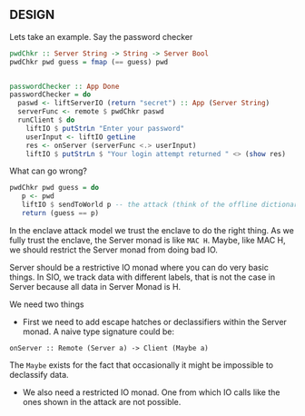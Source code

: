 ## DESIGN

Lets take an example. Say the password checker

```haskell
pwdChkr :: Server String -> String -> Server Bool
pwdChkr pwd guess = fmap (== guess) pwd


passwordChecker :: App Done
passwordChecker = do
  paswd <- liftServerIO (return "secret") :: App (Server String)
  serverFunc <- remote $ pwdChkr paswd
  runClient $ do
    liftIO $ putStrLn "Enter your password"
    userInput <- liftIO getLine
    res <- onServer (serverFunc <.> userInput)
    liftIO $ putStrLn $ "Your login attempt returned " <> (show res)
```

What can go wrong?

```haskell
pwdChkr pwd guess = do
   p <- pwd
   liftIO $ sendToWorld p -- the attack (think of the offline dictionary attack)
   return (guess == p)
```

In the enclave attack model we trust the enclave to do the right thing. As we fully trust the enclave, the Server monad is like `MAC H`. Maybe, like MAC H, we should restrict the Server monad from doing bad IO.

Server should be a restrictive IO monad where you can do very basic things. In SIO, we track data with different labels, that is not the case in Server because all data in 
Server Monad is H.

We need two things
- First we need to add escape hatches or declassifiers within the Server monad. A naive type signature could be:

```
onServer :: Remote (Server a) -> Client (Maybe a)
```

 The `Maybe` exists for the fact that occasionally it might be impossible to declassify data.
 
- We also need a restricted IO monad. One from which IO calls like the ones shown in the attack are not possible.

